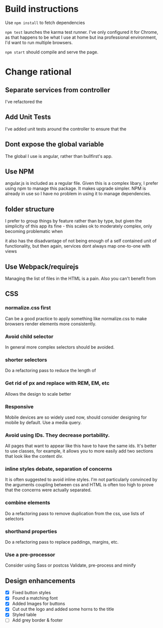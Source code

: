 # Build instructions

Use `npm install` to fetch dependencies

`npm test` launches the karma test runner. I've only configured it for Chrome, as that happens to be what I use at home 
but ina professional environment, I'd want to run multiple browsers. 

`npm start` should compile and serve the page. 

# Change rational

## Separate services from controller
I've refactored the

## Add Unit Tests
I've added unit tests around the controller to ensure that the 

## Dont expose the global variable
The global I use is angular, rather than bullfirst's app.

## Use NPM
angular.js is included as a regular file. Given this is a complex libary, I prefer using npm to 
manage this package. It makes upgrade simpler. 
NPM is already in use so I have no problem in using it to manage dependencies. 

## folder structure
I prefer to group things by feature rather than by type, but given the simplicity of this app its fine - 
this scales ok to moderately complex, only becoming problematic when 

it also has the disadvantage of not being enough of a self contained unit of functionality, but then again, services 
dont always map one-to-one with views

## Use Webpack/requirejs

Managing the list of files in the HTML is a pain. Also you can't benefit from 

## CSS

### normalize.css first

Can be a good practice to apply something like normalize.css to make browsers render elements more consistently.

### Avoid child selector
In general more complex selectors should be avoided.

### shorter selectors
Do a refactoring pass to reduce the length of 

### Get rid of px and replace with REM, EM, etc 
Allows the design to scale better

### Responsive
Mobile devices are so widely used now, should consider designing for mobile by default. Use a media query.

### Avoid using IDs. They decrease portability.
All pages that want to appear like this have to have the same ids. It's better to use classes, for example, it allows 
you to more easily add two sections that look like the content div. 

### inline styles debate, separation of concerns
It is often suggested to avoid inline styles. I'm not particularly convinced by the arguments coupling between css and 
HTML is often too high to prove that the concerns were actually separated.

### combine elements
Do a refactoring pass to remove duplication from the css, use lists of selectors

### shorthand properties
Do a refactoring pass to replace paddings, margins, etc.

### Use a pre-processor
Consider using Sass or postcss
Validate, pre-process and minify


## Design enhancements
- [x] Fixed button styles
- [x] Found a matching font 
- [x] Added Images for buttons
- [x] Cut out the logo and added some horns to the title
- [x] Styled table
- [ ] Add grey border & footer

